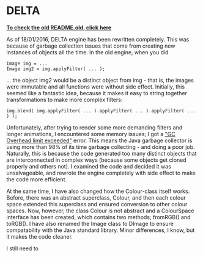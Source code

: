 # DELTA

[**To check the old README.old, click here**](https://github.com/SSODelta/DELTA/blob/master/README_old.md)

As of 18/01/2016, DELTA engine has been rewritten completely. This was because of garbage collection issues that come from creating new instances of objects all the time. In the old engine, when you did

    Image img = ...
    Image img2 = img.applyFilter( ... );

... the object img2 would be a distinct object from img - that is, the images were immutable and all functions were without side effect. Initially, this seemed like a fantastic idea, because it makes it easy to string together transformations to make more complex filters:

    img.blend( img.applyFilter( ... ).applyFilter( ... ).applyFilter( ... ) );

Unfortunately, after trying to render some more demanding filters and longer animations, I encountered some memory issues; I got a ["GC Overhead limit exceeded"](https://docs.oracle.com/javase/8/docs/technotes/guides/troubleshoot/memleaks002.html) error. This means the Java garbage collector is using more than 98% of its time garbage collecting - and doing a poor job. Naturally, this is because the code generated too many distinct objects that are interconnected in complex ways (because some objects get cloned properly and others not). I examined the code and decided it was unsalvageable, and rewrote the engine completely with side effect to make the code more efficient.

At the same time, I have also changed how the Colour-class itself works. Before, there was an abstract superclass, Colour, and then each colour space extended this superclass and ensured conversion to other colour spaces. Now, however, the class Colour is not abstract and a ColourSpace interface has been created, which contains two methods; fromRGB() and toRGB(). I have also renamed the Image class to DImage to ensure compatability with the Java standard library. Minor differences, I know, but it makes the code cleaner.

I still need to 
